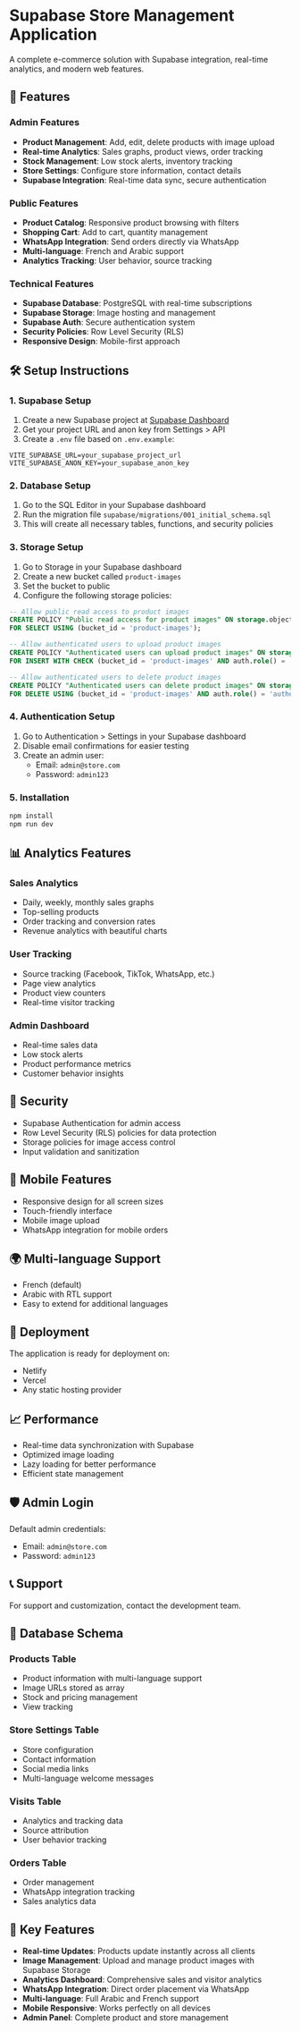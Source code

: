 # Supabase Store Management Application

A complete e-commerce solution with Supabase integration, real-time analytics, and modern web features.

## 🚀 Features

### Admin Features
- **Product Management**: Add, edit, delete products with image upload
- **Real-time Analytics**: Sales graphs, product views, order tracking
- **Stock Management**: Low stock alerts, inventory tracking
- **Store Settings**: Configure store information, contact details
- **Supabase Integration**: Real-time data sync, secure authentication

### Public Features
- **Product Catalog**: Responsive product browsing with filters
- **Shopping Cart**: Add to cart, quantity management
- **WhatsApp Integration**: Send orders directly via WhatsApp
- **Multi-language**: French and Arabic support
- **Analytics Tracking**: User behavior, source tracking

### Technical Features
- **Supabase Database**: PostgreSQL with real-time subscriptions
- **Supabase Storage**: Image hosting and management
- **Supabase Auth**: Secure authentication system
- **Security Policies**: Row Level Security (RLS)
- **Responsive Design**: Mobile-first approach

## 🛠️ Setup Instructions

### 1. Supabase Setup

1. Create a new Supabase project at [Supabase Dashboard](https://app.supabase.com)
2. Get your project URL and anon key from Settings > API
3. Create a `.env` file based on `.env.example`:

```env
VITE_SUPABASE_URL=your_supabase_project_url
VITE_SUPABASE_ANON_KEY=your_supabase_anon_key
```

### 2. Database Setup

1. Go to the SQL Editor in your Supabase dashboard
2. Run the migration file `supabase/migrations/001_initial_schema.sql`
3. This will create all necessary tables, functions, and security policies

### 3. Storage Setup

1. Go to Storage in your Supabase dashboard
2. Create a new bucket called `product-images`
3. Set the bucket to public
4. Configure the following storage policies:

```sql
-- Allow public read access to product images
CREATE POLICY "Public read access for product images" ON storage.objects
FOR SELECT USING (bucket_id = 'product-images');

-- Allow authenticated users to upload product images
CREATE POLICY "Authenticated users can upload product images" ON storage.objects
FOR INSERT WITH CHECK (bucket_id = 'product-images' AND auth.role() = 'authenticated');

-- Allow authenticated users to delete product images
CREATE POLICY "Authenticated users can delete product images" ON storage.objects
FOR DELETE USING (bucket_id = 'product-images' AND auth.role() = 'authenticated');
```

### 4. Authentication Setup

1. Go to Authentication > Settings in your Supabase dashboard
2. Disable email confirmations for easier testing
3. Create an admin user:
   - Email: `admin@store.com`
   - Password: `admin123`

### 5. Installation

```bash
npm install
npm run dev
```

## 📊 Analytics Features

### Sales Analytics
- Daily, weekly, monthly sales graphs
- Top-selling products
- Order tracking and conversion rates
- Revenue analytics with beautiful charts

### User Tracking
- Source tracking (Facebook, TikTok, WhatsApp, etc.)
- Page view analytics
- Product view counters
- Real-time visitor tracking

### Admin Dashboard
- Real-time sales data
- Low stock alerts
- Product performance metrics
- Customer behavior insights

## 🔐 Security

- Supabase Authentication for admin access
- Row Level Security (RLS) policies for data protection
- Storage policies for image access control
- Input validation and sanitization

## 📱 Mobile Features

- Responsive design for all screen sizes
- Touch-friendly interface
- Mobile image upload
- WhatsApp integration for mobile orders

## 🌍 Multi-language Support

- French (default)
- Arabic with RTL support
- Easy to extend for additional languages

## 🚀 Deployment

The application is ready for deployment on:
- Netlify
- Vercel
- Any static hosting provider

## 📈 Performance

- Real-time data synchronization with Supabase
- Optimized image loading
- Lazy loading for better performance
- Efficient state management

## 🛡️ Admin Login

Default admin credentials:
- Email: `admin@store.com`
- Password: `admin123`

## 📞 Support

For support and customization, contact the development team.

## 🔧 Database Schema

### Products Table
- Product information with multi-language support
- Image URLs stored as array
- Stock and pricing management
- View tracking

### Store Settings Table
- Store configuration
- Contact information
- Social media links
- Multi-language welcome messages

### Visits Table
- Analytics and tracking data
- Source attribution
- User behavior tracking

### Orders Table
- Order management
- WhatsApp integration tracking
- Sales analytics data

## 🎯 Key Features

- **Real-time Updates**: Products update instantly across all clients
- **Image Management**: Upload and manage product images with Supabase Storage
- **Analytics Dashboard**: Comprehensive sales and visitor analytics
- **WhatsApp Integration**: Direct order placement via WhatsApp
- **Multi-language**: Full Arabic and French support
- **Mobile Responsive**: Works perfectly on all devices
- **Admin Panel**: Complete product and store management